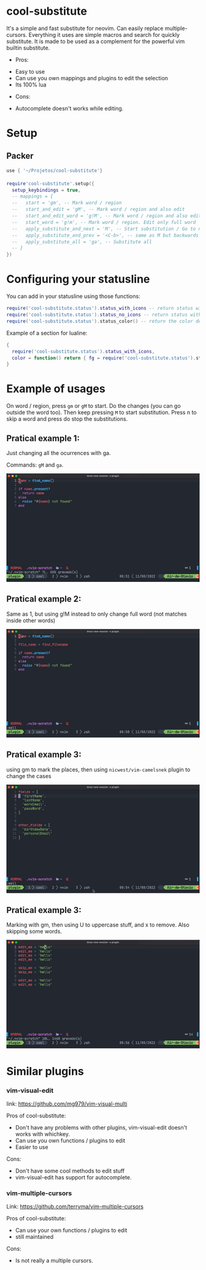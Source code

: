 # cool-substitute

It's a simple and fast substitute for neovim.  Can easily replace multiple-cursors.  Everything it uses are simple macros and search for quickly substitute.  It is made to be used as a complement for the powerful vim builtin substitute.

* Pros:

- Easy to use
- Can use you own mappings and plugins to edit the selection
- Its 100% lua

* Cons:

- Autocomplete doesn't works while editing.

# Setup

## Packer

```lua
use { '~/Projetos/cool-substitute'}

require'cool-substitute'.setup({
  setup_keybindings = true,
  -- mappings = {
  --   start = 'gm', -- Mark word / region
  --   start_and_edit = 'gM', -- Mark word / region and also edit
  --   start_and_edit_word = 'g!M', -- Mark word / region and also edit.  Edit only full word.
  --   start_word = 'g!m', -- Mark word / region. Edit only full word
  --   apply_substitute_and_next = 'M', -- Start substitution / Go to next substitution
  --   apply_substitute_and_prev = '<C-b>', -- same as M but backwards
  --   apply_substitute_all = 'ga', -- Substitute all
  -- }
})
```

# Configuring your statusline

You can add in your statusline using those functions:

```lua
require('cool-substitute.status').status_with_icons -- return status with icons (nerdfonts)
require('cool-substitute.status').status_no_icons -- return status without icons
require('cool-substitute.status').status_color() -- return the color depending on the status of editing
```

Example of a section for lualine:
```lua
{
  require('cool-substitute.status').status_with_icons,
  color = function() return { fg = require('cool-substitute.status').status_color() } end
}
```

# Example of usages

On word / region, press `gm` or `gM` to start.  Do the changes (you can go outside the word too).
Then keep pressing `M` to start substitution.  Press n to skip a word and press <esc> do stop the substitutions.

## Pratical example 1:

Just changing all the ocurrences with ga.

Commands: `gM` and `ga`.

![demo](gifs/2.gif)

## Pratical example 2:

Same as 1, but using g!M instead to only change full word (not matches inside other words)

![demo](gifs/1.gif)

## Pratical example 3:

using gm to mark the places, then using `nicwest/vim-camelsnek` plugin to change the cases

![demo](gifs/3.gif)

## Pratical example 3:

Marking with gm, then using U to uppercase stuff, and x to remove.  Also skipping some words.

![demo](gifs/4.gif)

# Similar plugins

### vim-visual-edit

link: https://github.com/mg979/vim-visual-multi

Pros of cool-substitute:

- Don't have any problems with other plugins, vim-visual-edit doesn't works with whichkey.
- Can use you own functions / plugins to edit
- Easier to use

Cons:

- Don't have some cool methods to edit stuff
- vim-visual-edit has support for autocomplete.

### vim-multiple-cursors

Link: https://github.com/terryma/vim-multiple-cursors

Pros of cool-substitute:

- Can use your own functions / plugins to edit
- still maintained

Cons:

- Is not really a multiple cursors.
